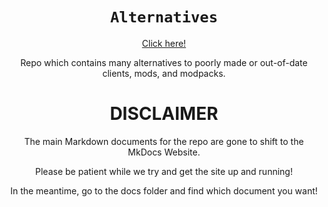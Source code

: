 <div align="center">

# `Alternatives`
[Click here!](https://microcontrollersdev.github.io/)


Repo which contains many
alternatives to poorly made
or out-of-date clients, mods,
and modpacks.

# DISCLAIMER

The main Markdown documents for the repo are gone to shift to the MkDocs Website.

Please be patient while we try and get the site up and running! 

In the meantime, go to the docs folder and find which document you want!

</div>
